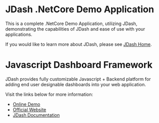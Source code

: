 # JDash .NetCore Demo Application

This is a complete .NetCore Demo Application, utilizing JDash, demonstrating the capabilities of JDash and ease of use with your applications.

If you would like to learn more about JDash, please see [JDash Home](http://doc.jdash.io).

# Javascript Dashboard Framework
JDash provides fully customizable Javascript + Backend platform for adding end user designable dashboards into your web application.

Visit the links below for more information:

* [Online Demo](http://demo.jdash.io)
* [Official Website](http://www.jdash.io)
* [JDash Documentation](http://doc.jdash.io)
